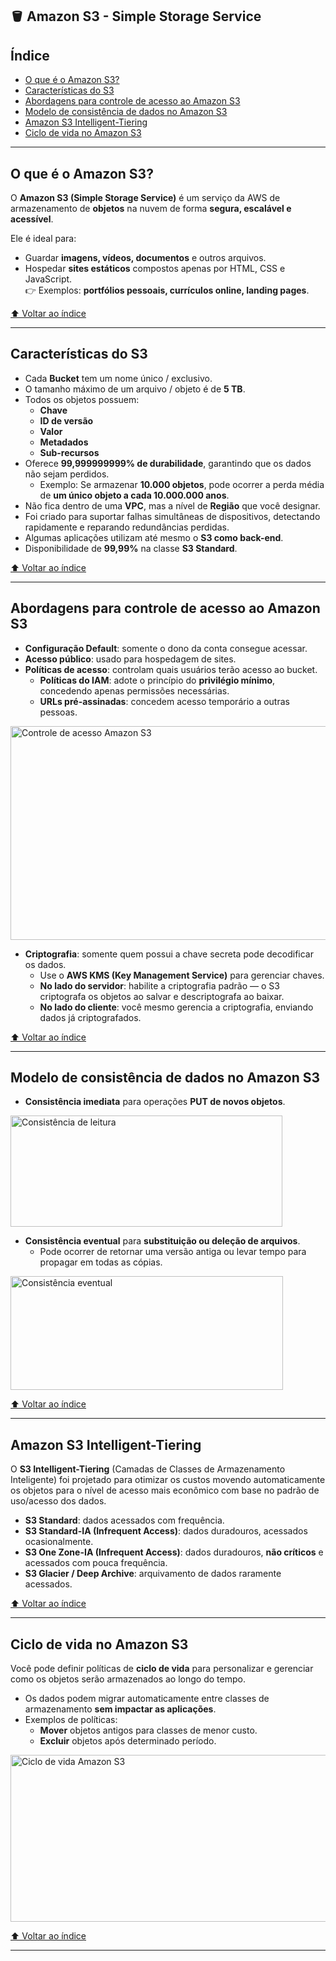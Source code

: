 ## 🪣 Amazon S3 - Simple Storage Service

## Índice
- [O que é o Amazon S3?](#o-que-é-o-amazon-s3)
- [Características do S3](#características-do-s3)
- [Abordagens para controle de acesso ao Amazon S3](#abordagens-para-controle-de-acesso-ao-amazon-s3)
- [Modelo de consistência de dados no Amazon S3](modelo-de-consistência-de-dados-no-amazon-s3)
- [Amazon S3 Intelligent-Tiering](amazon-s3-intelligent-tiering)
- [Ciclo de vida no Amazon S3](ciclo-de-vida-no-amazon-s3)
---

## O que é o Amazon S3?

O **Amazon S3 (Simple Storage Service)** é um serviço da AWS de armazenamento de **objetos** na nuvem de forma **segura, escalável e acessível**.  

Ele é ideal para:

- Guardar **imagens, vídeos, documentos** e outros arquivos.  
- Hospedar **sites estáticos** compostos apenas por HTML, CSS e JavaScript.  
  👉 Exemplos: **portfólios pessoais, currículos online, landing pages**.

[⬆ Voltar ao índice](#índice)

---

## Características do S3

- Cada **Bucket** tem um nome único / exclusivo.  
- O tamanho máximo de um arquivo / objeto é de **5 TB**.  
- Todos os objetos possuem:
  - **Chave**  
  - **ID de versão**  
  - **Valor**  
  - **Metadados**  
  - **Sub-recursos**
- Oferece **99,999999999% de durabilidade**, garantindo que os dados não sejam perdidos.  
  - Exemplo: Se armazenar **10.000 objetos**, pode ocorrer a perda média de **um único objeto a cada 10.000.000 anos**.  
- Não fica dentro de uma **VPC**, mas a nível de **Região** que você designar.  
- Foi criado para suportar falhas simultâneas de dispositivos, detectando rapidamente e reparando redundâncias perdidas.  
- Algumas aplicações utilizam até mesmo o **S3 como back-end**.  
- Disponibilidade de **99,99%** na classe **S3 Standard**.  

[⬆ Voltar ao índice](#índice)

---

## Abordagens para controle de acesso ao Amazon S3

- **Configuração Default**: somente o dono da conta consegue acessar.  
- **Acesso público**: usado para hospedagem de sites.  
- **Políticas de acesso**: controlam quais usuários terão acesso ao bucket.  
  - **Políticas do IAM**: adote o princípio do **privilégio mínimo**, concedendo apenas permissões necessárias.  
  - **URLs pré-assinadas**: concedem acesso temporário a outras pessoas.  

<img width="991" height="342" alt="Controle de acesso Amazon S3" src="https://github.com/user-attachments/assets/5f2a6178-b9c6-4270-ab27-c0151ba55726" />

- **Criptografia**: somente quem possui a chave secreta pode decodificar os dados.  
  - Use o **AWS KMS (Key Management Service)** para gerenciar chaves.  
  - **No lado do servidor**: habilite a criptografia padrão — o S3 criptografa os objetos ao salvar e descriptografa ao baixar.  
  - **No lado do cliente**: você mesmo gerencia a criptografia, enviando dados já criptografados.  

[⬆ Voltar ao índice](#índice)

---

## Modelo de consistência de dados no Amazon S3

- **Consistência imediata** para operações **PUT de novos objetos**.  

<img width="435" height="178" alt="Consistência de leitura" src="https://github.com/user-attachments/assets/e066f4c9-8f30-41a9-bc64-4629b9ea6a23" />

- **Consistência eventual** para **substituição ou deleção de arquivos**.  
  - Pode ocorrer de retornar uma versão antiga ou levar tempo para propagar em todas as cópias.  

<img width="436" height="182" alt="Consistência eventual" src="https://github.com/user-attachments/assets/81099ada-62c7-49fe-8255-c8431d66e0fa" />  

[⬆ Voltar ao índice](#índice)

---

## Amazon S3 Intelligent-Tiering  

O **S3 Intelligent-Tiering** (Camadas de Classes de Armazenamento Inteligente) foi projetado para otimizar os custos movendo automaticamente os objetos para o nível de acesso mais econômico com base no padrão de uso/acesso dos dados.

- **S3 Standard**: dados acessados com frequência.  
- **S3 Standard-IA (Infrequent Access)**: dados duradouros, acessados ocasionalmente.  
- **S3 One Zone-IA (Infrequent Access)**: dados duradouros, **não críticos** e acessados com pouca frequência.  
- **S3 Glacier / Deep Archive**: arquivamento de dados raramente acessados.  

[⬆ Voltar ao índice](#índice)

---

## Ciclo de vida no Amazon S3

Você pode definir políticas de **ciclo de vida** para personalizar e gerenciar como os objetos serão armazenados ao longo do tempo.  

- Os dados podem migrar automaticamente entre classes de armazenamento **sem impactar as aplicações**.  
- Exemplos de políticas:
  - **Mover** objetos antigos para classes de menor custo.  
  - **Excluir** objetos após determinado período.  

<img width="991" height="267" alt="Ciclo de vida Amazon S3" src="https://github.com/user-attachments/assets/2aafe898-1cae-4b69-a231-cb908dfab150" />  

[⬆ Voltar ao índice](#índice)

---
